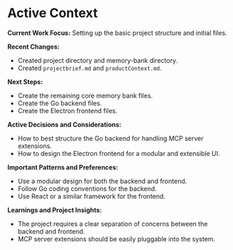 # Active Context

**Current Work Focus:** Setting up the basic project structure and initial files.

**Recent Changes:**

*   Created project directory and memory-bank directory.
*   Created `projectbrief.md` and `productContext.md`.

**Next Steps:**

*   Create the remaining core memory bank files.
*   Create the Go backend files.
*   Create the Electron frontend files.

**Active Decisions and Considerations:**

*   How to best structure the Go backend for handling MCP server extensions.
*   How to design the Electron frontend for a modular and extensible UI.

**Important Patterns and Preferences:**

*   Use a modular design for both the backend and frontend.
*   Follow Go coding conventions for the backend.
*   Use React or a similar framework for the frontend.

**Learnings and Project Insights:**

*   The project requires a clear separation of concerns between the backend and frontend.
*   MCP server extensions should be easily pluggable into the system.
